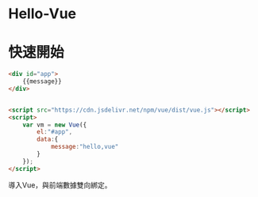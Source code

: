 # Hello-Vue

# 快速開始

```html
<div id="app">
    {{message}}
</div>


<script src="https://cdn.jsdelivr.net/npm/vue/dist/vue.js"></script>
<script>
    var vm = new Vue({
        el:"#app",
        data:{
            message:"hello,vue"
        }
    });
</script>
```

導入Vue，與前端數據雙向綁定。



